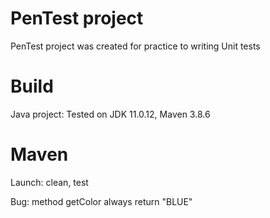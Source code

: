 # PenTest project
PenTest project was created for practice to writing Unit tests

# Build 
Java project: Tested on JDK 11.0.12, Maven 3.8.6 

# Maven 
Launch: clean, test

Bug: method getColor always return "BLUE"



